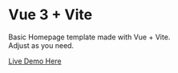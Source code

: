 # Vue 3 + Vite

Basic Homepage template made with Vue + Vite.  
Adjust as you need.  

[Live Demo Here](https://vue3vitejs-tailwind.vercel.app/)
